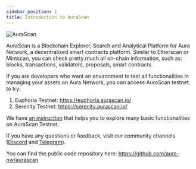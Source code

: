 ```yaml
---
sidebar_position: 1
title: Introduction to AuraScan
---
```


![AuraScan](/img/aurascan/logo.png)

AuraScan is a Blockchain Explorer, Search and Analytical Platform for Aura Network, a decentralized smart contracts platform.
Similar to Etherscan or Mintscan, you can check pretty much all on-chain information, such as: blocks, transactions, validators, proposals, smart contracts.

If you are developers who want an environment to test all functionalities in managing your assets on Aura Network, you can access AuraScan testnet to try:
1. Euphoria Testnet: https://euphoria.aurascan.io/
2. Serenity Testnet: https://serenity.aurascan.io/

We have [an instruction](https://docs.aura.network/overview/start/aurascan) that helps you to explore many basic functionalities on AuraScan Testnet.

If you have any questions or feedback, visit our community channels ([Discord](https://discord.gg/CUDB28YJf3) and [Telegram](https://t.me/+zjYMBoLBslkwZjU1)). 

You can find the public code repository here:
https://github.com/aura-nw/aurascan